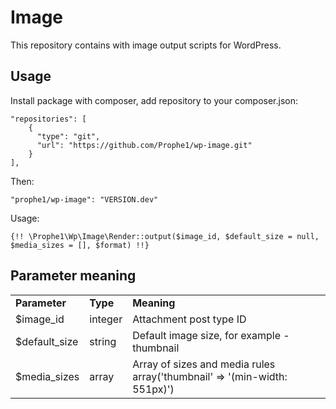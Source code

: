 # Image
This repository contains with image output scripts for WordPress.

## Usage
Install package with composer, add repository to your composer.json:
```
"repositories": [
    {
      "type": "git",
      "url": "https://github.com/Prophe1/wp-image.git"
    }
],
```
Then:
```
"prophe1/wp-image": "VERSION.dev"
```

Usage:
```
{!! \Prophe1\Wp\Image\Render::output($image_id, $default_size = null, $media_sizes = [], $format) !!}
```
## Parameter meaning
<table>
<tr>
<td><b>Parameter</b></td>
<td><b>Type</b></td>
<td><b>Meaning</b></td>
</tr>
<tr>
<td>$image_id</td>
<td>integer</td>
<td>Attachment post type ID</td>
</tr>
<tr>
<td>$default_size</td>
<td>string</td>
<td>Default image size, for example - thumbnail</td>
</tr>
<tr>
<td>$media_sizes</td>
<td>array</td>
<td>Array of sizes and media rules <br> array('thumbnail' => '(min-width: 551px)')</td>
</tr>
</table>